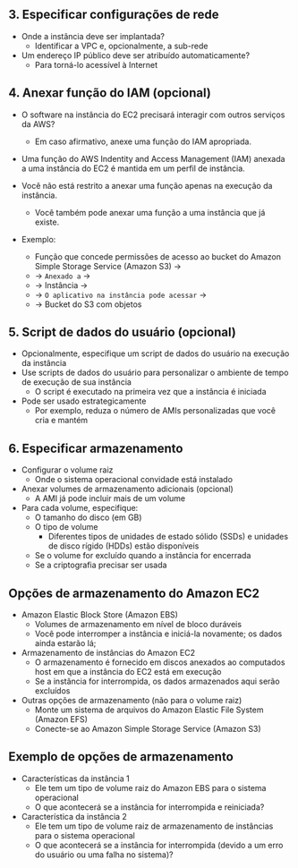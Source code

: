 ## 3. Especificar configurações de rede

- Onde a instância deve ser implantada?
    - Identificar a VPC e, opcionalmente, a sub-rede
- Um endereço IP público deve ser atribuído automaticamente?
    - Para torná-lo acessível à Internet

## 4. Anexar função do IAM (opcional)

- O software na instância do EC2 precisará interagir com outros serviços da AWS?
    - Em caso afirmativo, anexe uma função do IAM apropriada.
- Uma função do AWS Indentity and Access Management (IAM) anexada a uma instância do EC2 é mantida em um perfil de instância.
- Você não está restrito a anexar uma função apenas na execução da instância.
    - Você também pode anexar uma função a uma instância que já existe.

- Exemplo:
    - Função que concede permissões de acesso ao bucket do Amazon Simple Storage Service (Amazon S3) ->
    - -> `Anexado a` ->
    - -> Instância ->
    - -> `O aplicativo na instância pode acessar` ->
    - -> Bucket do S3 com objetos 

## 5. Script de dados do usuário (opcional)

- Opcionalmente, especifique um script de dados do usuário na execução da instância
- Use scripts de dados do usuário para personalizar o ambiente de tempo de execução de sua instância
    - O script é executado na primeira vez que a instância é iniciada
- Pode ser usado estrategicamente
    - Por exemplo, reduza o número de AMIs personalizadas que você cria e mantém

## 6. Especificar armazenamento

- Configurar o volume raiz 
    - Onde o sistema operacional convidade está instalado
- Anexar volumes de armazenamento adicionais (opcional)
    - A AMI já pode incluir mais de um volume
- Para cada volume, especifique:
    - O tamanho do disco (em GB)
    - O tipo de volume
        - Diferentes tipos de unidades de estado sólido (SSDs) e unidades de disco rígido (HDDs) estão disponíveis
    - Se o volume for excluído quando a instância for encerrada
    - Se a criptografia precisar ser usada

## Opções de armazenamento do Amazon EC2

- Amazon Elastic Block Store (Amazon EBS) 
    - Volumes de armazenamento em nível de bloco duráveis
    - Você pode interromper a instância e iniciá-la novamente; os dados ainda estarão lá;
- Armazenamento de instâncias do Amazon EC2
    - O armazenamento é fornecido em discos anexados ao computados host em que a instância do EC2 está em execução 
    - Se a instância for interrompida, os dados armazenados aqui serão excluídos
- Outras opções de armazenamento (não para o volume raiz)
    - Monte um sistema de arquivos do Amazon Elastic File System (Amazon EFS) 
    - Conecte-se ao Amazon Simple Storage Service (Amazon S3)

## Exemplo de opções de armazenamento

- Características da instância 1 
    - Ele tem um tipo de volume raiz do Amazon EBS para o sistema operacional
    - O que acontecerá se a instância for interrompida e reiniciada?
- Característica da instância 2 
    - Ele tem um tipo de volume raiz de armazenamento de instâncias para o sistema operacional
    - O que acontecerá se a instância for interrompida (devido a um erro do usuário ou uma falha no sistema)?